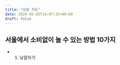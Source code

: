 ```yaml
---
title: "낮잠 지도"
date: 2020-05-05T14:07:25+09:00
draft: false
---
```

## 서울에서 소비없이 놀 수 있는 방법 10가지
* 1. 낮잠자기

